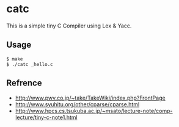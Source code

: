 # catc

This is a simple tiny C Compiler using Lex & Yacc.

## Usage

	$ make
	$ ./catc _hello.c

## Refrence
- http://www.pwv.co.jp/~take/TakeWiki/index.php?FrontPage
- http://www.syuhitu.org/other/cparse/cparse.html
- http://www.hpcs.cs.tsukuba.ac.jp/~msato/lecture-note/comp-lecture/tiny-c-note1.html
